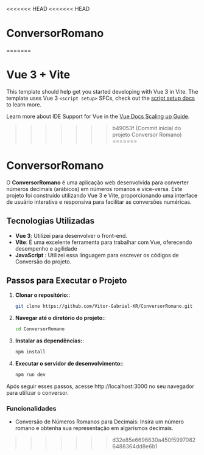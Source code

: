 <<<<<<< HEAD
<<<<<<< HEAD
# ConversorRomano
=======
# Vue 3 + Vite

This template should help get you started developing with Vue 3 in Vite. The template uses Vue 3 `<script setup>` SFCs, check out the [script setup docs](https://v3.vuejs.org/api/sfc-script-setup.html#sfc-script-setup) to learn more.

Learn more about IDE Support for Vue in the [Vue Docs Scaling up Guide](https://vuejs.org/guide/scaling-up/tooling.html#ide-support).
>>>>>>> b49053f (Commit inicial do projeto Conversor Romano)
=======
# ConversorRomano

O **ConversorRomano** é uma aplicação web desenvolvida para converter números decimais (arábicos) em números romanos e vice-versa. Este projeto foi construído utilizando Vue 3 e Vite, proporcionando uma interface de usuário interativa e responsiva para facilitar as conversões numéricas.

## Tecnologias Utilizadas

- **Vue 3**: Utilizei para desenvolver o front-end.
- **Vite**: É uma excelente ferramenta para trabalhar com Vue, oferecendo desempenho e agilidade
- **JavaScript** : Utilizei essa linguagem para escrever os códigos de Conversão do projeto.

## Passos para Executar o Projeto

1. **Clonar o repositório:**:

   ```bash
   git clone https://github.com/Vitor-Gabriel-KR/ConversorRomano.git

2. **Navegar até o diretório do projeto:**:

   ```bash
   cd ConversorRomano
   
3. **Instalar as dependências:**:

   ```bash
   npm install
   
4. **Executar o servidor de desenvolvimento:**:

   ```bash
   npm run dev

Após seguir esses passos, acesse http://localhost:3000 no seu navegador para utilizar o conversor.

### Funcionalidades
- Conversão de Números Romanos para Decimais: Insira um número romano e obtenha sua representação em algarismos decimais.
>>>>>>> d32e85e6696630a450f59970826488364dd8e6b1

